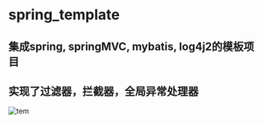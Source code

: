 # spring_template
## 集成spring, springMVC, mybatis, log4j2的模板项目
## 实现了过滤器，拦截器，全局异常处理器

![tem](blob/main/tem.png)
